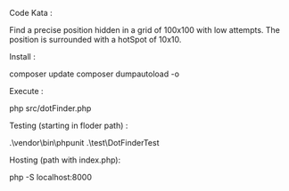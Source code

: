 Code Kata :

Find a precise position hidden in a grid of 100x100 with low attempts.
The position is surrounded with a hotSpot of 10x10.


Install :

composer update
composer dumpautoload -o

Execute :

php src/dotFinder.php

Testing (starting in floder path) :

.\vendor\bin\phpunit .\test\DotFinderTest

Hosting (path with index.php):

php -S localhost:8000